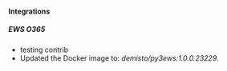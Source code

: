 
#### Integrations
##### EWS O365
- testing contrib
- Updated the Docker image to: *demisto/py3ews:1.0.0.23229*.
